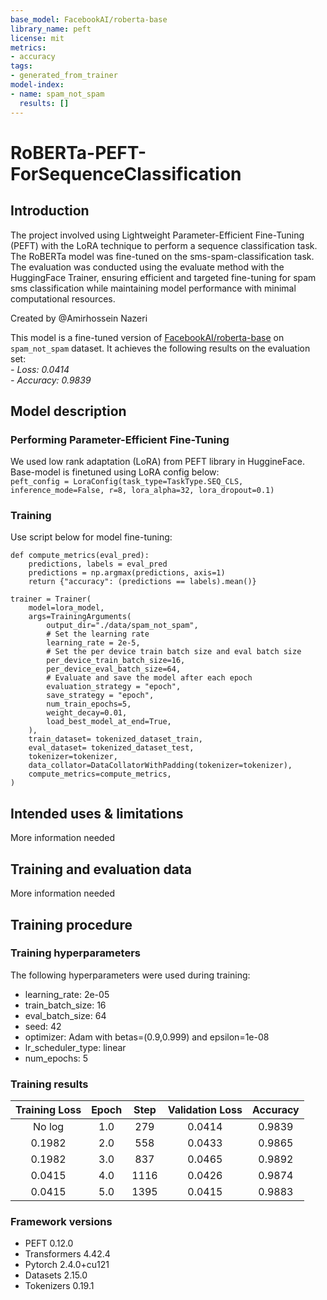 ```yaml
---
base_model: FacebookAI/roberta-base
library_name: peft
license: mit
metrics:
- accuracy
tags:
- generated_from_trainer
model-index:
- name: spam_not_spam
  results: []
---
```


<!-- This model card has been generated automatically according to the information the Trainer had access to. You
should probably proofread and complete it, then remove this comment. -->

# RoBERTa-PEFT-ForSequenceClassification

## Introduction

The project involved using Lightweight Parameter-Efficient Fine-Tuning (PEFT) with the LoRA technique to perform a sequence classification task. The RoBERTa model was fine-tuned on the sms-spam-classification task. The evaluation was conducted using the evaluate method with the HuggingFace Trainer, ensuring efficient and targeted fine-tuning for spam sms classification while maintaining model performance with minimal computational resources.

Created by @Amirhossein Nazeri

This model is a fine-tuned version of [FacebookAI/roberta-base](https://huggingface.co/FacebookAI/roberta-base) on `spam_not_spam` dataset.
It achieves the following results on the evaluation set: \
*- Loss: 0.0414* \
*- Accuracy: 0.9839*

## Model description

### Performing Parameter-Efficient Fine-Tuning 
We used low rank adaptation (LoRA) from PEFT library in HuggineFace. \
Base-model is finetuned using LoRA config below: \
`peft_config = LoraConfig(task_type=TaskType.SEQ_CLS, inference_mode=False, r=8, lora_alpha=32, lora_dropout=0.1)`

### Training
Use script below for model fine-tuning:

```
def compute_metrics(eval_pred):
    predictions, labels = eval_pred
    predictions = np.argmax(predictions, axis=1)
    return {"accuracy": (predictions == labels).mean()}

trainer = Trainer(
    model=lora_model,
    args=TrainingArguments(
        output_dir="./data/spam_not_spam",
        # Set the learning rate
        learning_rate = 2e-5,
        # Set the per device train batch size and eval batch size
        per_device_train_batch_size=16,
        per_device_eval_batch_size=64,
        # Evaluate and save the model after each epoch
        evaluation_strategy = "epoch",
        save_strategy = "epoch",
        num_train_epochs=5,
        weight_decay=0.01,
        load_best_model_at_end=True,
    ),
    train_dataset= tokenized_dataset_train,
    eval_dataset= tokenized_dataset_test,
    tokenizer=tokenizer,
    data_collator=DataCollatorWithPadding(tokenizer=tokenizer),
    compute_metrics=compute_metrics,
)
```




## Intended uses & limitations

More information needed

## Training and evaluation data

More information needed

## Training procedure

### Training hyperparameters

The following hyperparameters were used during training:
- learning_rate: 2e-05
- train_batch_size: 16
- eval_batch_size: 64
- seed: 42
- optimizer: Adam with betas=(0.9,0.999) and epsilon=1e-08
- lr_scheduler_type: linear
- num_epochs: 5

### Training results

| Training Loss | Epoch | Step | Validation Loss | Accuracy |
|:-------------:|:-----:|:----:|:---------------:|:--------:|
| No log        | 1.0   | 279  | 0.0414          | 0.9839   |
| 0.1982        | 2.0   | 558  | 0.0433          | 0.9865   |
| 0.1982        | 3.0   | 837  | 0.0465          | 0.9892   |
| 0.0415        | 4.0   | 1116 | 0.0426          | 0.9874   |
| 0.0415        | 5.0   | 1395 | 0.0415          | 0.9883   |


### Framework versions

- PEFT 0.12.0
- Transformers 4.42.4
- Pytorch 2.4.0+cu121
- Datasets 2.15.0
- Tokenizers 0.19.1
